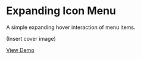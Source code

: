 # Expanding Icon Menu
A simple expanding hover interaction of menu items.

(Insert cover image)

[View Demo](https://codepen.io/pleasedonotdisturb/pen/BaxEQNN)

